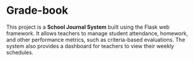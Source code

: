 # Grade-book
This project is a **School Journal System** built using the Flask web framework. It allows teachers to manage student attendance, homework, and other performance metrics, such as criteria-based evaluations. The system also provides a dashboard for teachers to view their weekly schedules.
